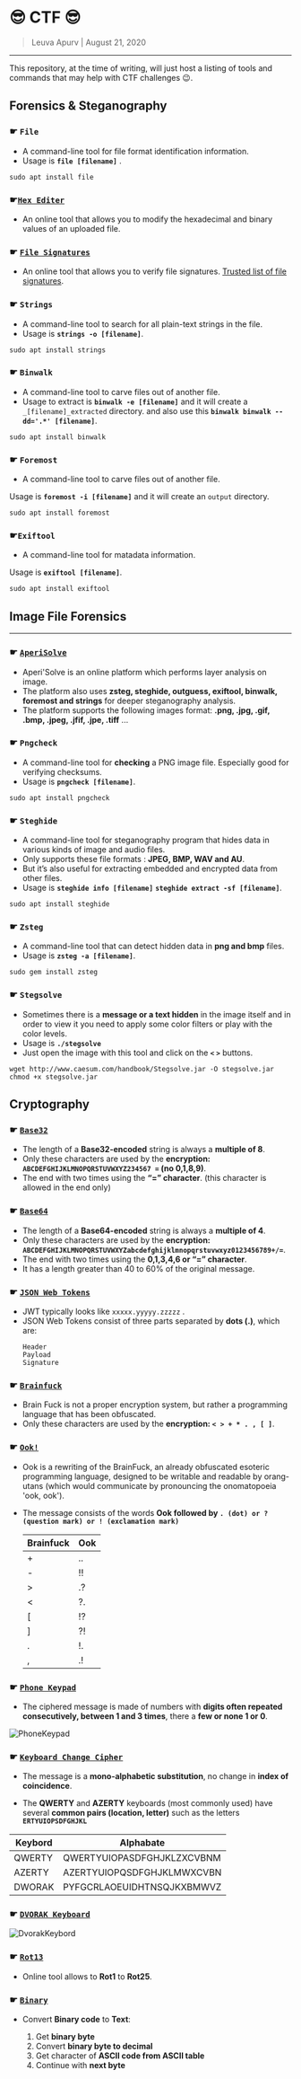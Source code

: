 #  :sunglasses: CTF  :sunglasses:

> Leuva Apurv  |  August 21, 2020

--------------------------

This repository, at the time of writing, will just host a listing of tools and commands that may help with CTF challenges :wink:.


## Forensics & Steganography

### ☛ `File`

* A command-line tool for file format identification information. 
* Usage is **`file [filename]`** .

 ```
 sudo apt install file
 ```

### ☛[`Hex Editer`](https://hexed.it)

* An online tool that allows you to modify the hexadecimal and binary values of an uploaded file.
  
### ☛ [`File Signatures`](https://www.filesignatures.net/index.php?page=all)

* An online tool that allows you to verify file signatures. [Trusted list of file signatures](https://en.wikipedia.org/wiki/List_of_file_signatures).

### ☛ `Strings`

* A command-line tool to search for all plain-text strings in the file.
* Usage is **`strings -o [filename]`**.

```
sudo apt install strings
```

### ☛ `Binwalk`

* A command-line tool to carve files out of another file. 
* Usage to extract is **`binwalk -e [filename]`** and it will create a `_[filename]_extracted` directory. and also use this **`binwalk binwalk --dd='.*' [filename]`**.

``` 
sudo apt install binwalk
```

### ☛ `Foremost`

* A command-line tool to carve files out of another file.
		
Usage is **`foremost -i [filename]`** and it will create an `output` directory.

```
sudo apt install foremost
```

### ☛`Exiftool`

* A command-line tool for matadata information. 

Usage is **`exiftool [filename]`**.

```
sudo apt install exiftool
```

## Image File Forensics
--------------------

### ☛ [`AperiSolve`](https://aperisolve.fr/)
	
* Aperi'Solve is an online platform which performs layer analysis on image. 
* The platform also uses **zsteg, steghide, outguess, exiftool, binwalk, foremost and strings** for deeper steganography analysis. 
* The platform supports the following images format: **.png, .jpg, .gif, .bmp, .jpeg, .jfif, .jpe, .tiff** ...

### ☛ `Pngcheck`

* A command-line tool for **checking** a PNG image file. Especially good for verifying checksums.
* Usage is **`pngcheck [filename]`**.

```
sudo apt install pngcheck
```

### ☛ `Steghide`
	
* A command-line tool for steganography program that hides data in various kinds of image and audio files.
* Only supports these file formats : **JPEG, BMP, WAV and AU**. 
* But it’s also useful for extracting embedded and encrypted data from other files.
* Usage is **`steghide info [filename]`**
           **`steghide extract -sf [filename]`**.	
	   
```
sudo apt install steghide
```
	
### ☛ `Zsteg`

* A command-line tool that can detect hidden data in **png and bmp** files.
* Usage is **`zsteg -a [filename]`**.

```
sudo gem install zsteg
```

### ☛ `Stegsolve`
	
* Sometimes there is a **message or a text hidden** in the image itself and in order to view it you need to apply some color filters or play with the color levels. 
* Usage is **`./stegsolve`**
* Just open the image with this tool and click on the  **`<`  `>`** buttons.

```
wget http://www.caesum.com/handbook/Stegsolve.jar -O stegsolve.jar
chmod +x stegsolve.jar
```

## Cryptography

### ☛ [`Base32`](https://emn178.github.io/online-tools/base32_decode.html)

* The length of a **Base32-encoded** string is always a **multiple of 8**. 
* Only these characters are used by the **encryption: `ABCDEFGHIJKLMNOPQRSTUVWXYZ234567 =` (no 0,1,8,9)**. 
* The end with two times using the  **“=” character**. (this character is allowed in the end only)

### ☛ [`Base64`](https://www.base64decode.org/)

* The length of a **Base64-encoded** string is always a **multiple of 4**. 
* Only these characters are used by the **encryption: `ABCDEFGHIJKLMNOPQRSTUVWXYZabcdefghijklmnopqrstuvwxyz0123456789+/=`**. 
* The end with two times using the  **0,1,3,4,6 or “=” character**. 
* It has a length greater than 40 to 60% of the original message.

### ☛ [`JSON Web Tokens`](https://jwt.io/#debugger-io)

* JWT typically looks like `xxxxx.yyyyy.zzzzz` .
* JSON Web Tokens consist of three parts separated by **dots (.)**, which are:
	```
	Header
	Payload
	Signature
	```
	
### ☛ [`Brainfuck`](https://www.splitbrain.org/_static/ook/)

* Brain Fuck is not a proper encryption system, but rather a programming language that has been obfuscated.
* Only these characters are used by the **encryption: `< > + * . , [ ]`**. 

### ☛ [`Ook!`](https://www.splitbrain.org/_static/ook/)

* Ook is a rewriting of the BrainFuck, an already obfuscated esoteric programming language, designed to be writable and readable by orang-utans (which would communicate by pronouncing the onomatopoeia 'ook, ook').
* The message consists of the words **Ook followed by `. (dot) or ? (question mark) or ! (exclamation mark)`**

	Brainfuck | Ook
	--------- | ----
	\+ | ..
	\- | !!
	\> | .?
	\< | ?.
	\[ | !?
	\] | ?!
	\. | !.
	\, | .!
	
### ☛ [`Phone Keypad`](https://www.dcode.fr/multitap-abc-cipher)

* The ciphered message is made of numbers with **digits often repeated consecutively, between 1 and 3 times**, there a **few or none 1 or 0**.

![PhoneKeypad](https://encrypted-tbn0.gstatic.com/images?q=tbn:ANd9GcQSySxHjMFv80XWp74LZpfrnAro6a1MLqeF1F3zpguA5PGSW9ov)


### ☛ [`Keyboard Change Cipher`](https://www.dcode.fr/keyboard-change-cipher)

* The message is a **mono-alphabetic substitution**, no change in **index of coincidence**.

* The **QWERTY** and **AZERTY** keyboards (most commonly used) have several **common pairs (location, letter)** such as the letters **`ERTYUIOPSDFGHJKL`**

Keybord | Alphabate
------- | ---------  
QWERTY | QWERTYUIOPASDFGHJKLZXCVBNM
AZERTY | AZERTYUIOPQSDFGHJKLMWXCVBN
DWORAK | PYFGCRLAOEUIDHTNSQJKXBMWVZ

### ☛ [`DVORAK Keyboard`](https://www.geocachingtoolbox.com/index.php?lang=en&page=dvorakKeyboard)

![DvorakKeybord](https://www.geocachingtoolbox.com/pages/dvorakKeyboard/keyboardLayouts.jpg)

### ☛ [`Rot13`](https://rot13.com/)

* Online tool allows to **Rot1** to **Rot25**.

### ☛ [`Binary`](https://www.rapidtables.com/convert/number/binary-to-ascii.html)

* Convert **Binary code** to **Text**:
	
	1. Get **binary byte**
	2. Convert **binary byte to decimal**
	3. Get character of **ASCII code from ASCII table**
	4. Continue with **next byte**

